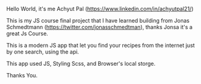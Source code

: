 Hello World, it's me Achyut Pal (https://www.linkedin.com/in/achyutpal21/)

This is my JS course final project that I have learned
building from Jonas Schmedtmann (https://twitter.com/jonasschmedtman),
thanks Jonsa it's a great Js Course.

This is a modern JS app that let you find your recipes from the internet
just by one search, using the api.

This app used JS, Styling Scss, and Browser's local storge.

Thanks You.
